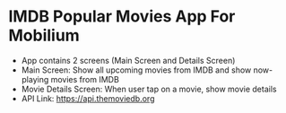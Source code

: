 # IMDB Popular Movies App For Mobilium

* App contains 2 screens (Main Screen and Details Screen)
* Main Screen: Show all upcoming movies from IMDB and show now-playing movies from IMDB
* Movie Details Screen: When user tap on a movie, show movie details
* API Link: https://api.themoviedb.org
